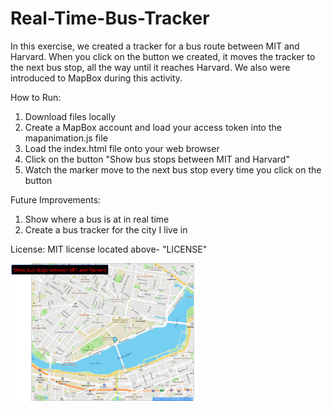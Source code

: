 # Real-Time-Bus-Tracker
In this exercise, we created a tracker for a bus route between MIT and Harvard. When you click on the button we created, it moves the tracker to the next bus stop, all the way until it reaches Harvard. We also were introduced to MapBox during this activity.

How to Run:

1. Download files locally
2. Create a MapBox account and load your access token into the mapanimation.js file
3. Load the index.html file onto your web browser
4. Click on the button "Show bus stops between MIT and Harvard"
5. Watch the marker move to the next bus stop every time you click on the button

Future Improvements:

1. Show where a bus is at in real time
2. Create a bus tracker for the city I live in

License: MIT license located above- "LICENSE"

<img src= "mapscreenshot.PNG" width='300'/>
